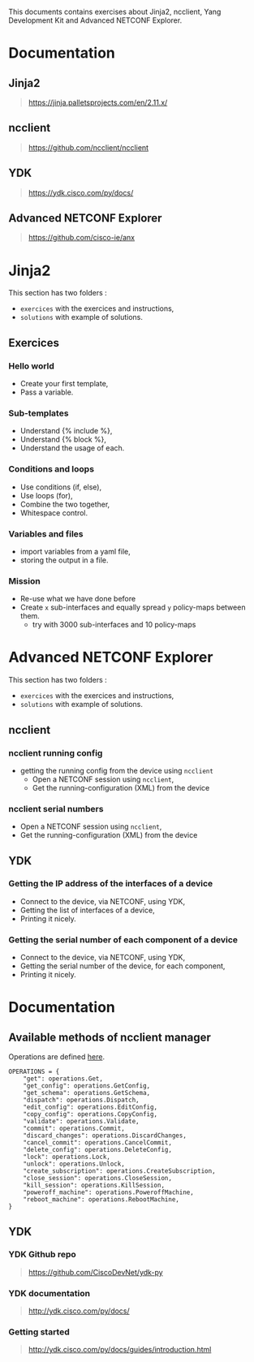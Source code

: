 This documents contains exercises about Jinja2, ncclient, Yang Development Kit and Advanced NETCONF Explorer.

# Documentation

## Jinja2

> https://jinja.palletsprojects.com/en/2.11.x/

## ncclient

> https://github.com/ncclient/ncclient

## YDK

> https://ydk.cisco.com/py/docs/

## Advanced NETCONF Explorer

> https://github.com/cisco-ie/anx

# Jinja2

This section has two folders :
* `exercices` with the exercices and instructions,
* `solutions` with example of solutions.

## Exercices

### Hello world

* Create your first template,
* Pass a variable.

### Sub-templates

* Understand {% include %},
* Understand {% block %},
* Understand the usage of each.

### Conditions and loops

* Use conditions (if, else),
* Use loops (for),
* Combine the two together,
* Whitespace control.

### Variables and files

* import variables from a yaml file,
* storing the output in a file.

### Mission

* Re-use what we have done before
* Create `x` sub-interfaces and equally spread `y` policy-maps between them.
    * try with 3000 sub-interfaces and 10 policy-maps

# Advanced NETCONF Explorer

This section has two folders :
* `exercices` with the exercices and instructions,
* `solutions` with example of solutions.

## ncclient

### ncclient running config

* getting the running config from the device using `ncclient`
    * Open a NETCONF session using `ncclient`,
    * Get the running-configuration (XML) from the device

### ncclient serial numbers

* Open a NETCONF session using `ncclient`,
* Get the running-configuration (XML) from the device

## YDK

### Getting the IP address of the interfaces of a device

* Connect to the device, via NETCONF, using YDK,
* Getting the list of interfaces of a device,
* Printing it nicely.

### Getting the serial number of each component of a device

* Connect to the device, via NETCONF, using YDK,
* Getting the serial number of the device, for each component,
* Printing it nicely.

# Documentation

## Available methods of ncclient manager

Operations are defined [here](https://github.com/ncclient/ncclient/tree/master/ncclient/operations).

```
OPERATIONS = {
    "get": operations.Get,
    "get_config": operations.GetConfig,
    "get_schema": operations.GetSchema,
    "dispatch": operations.Dispatch,
    "edit_config": operations.EditConfig,
    "copy_config": operations.CopyConfig,
    "validate": operations.Validate,
    "commit": operations.Commit,
    "discard_changes": operations.DiscardChanges,
    "cancel_commit": operations.CancelCommit,
    "delete_config": operations.DeleteConfig,
    "lock": operations.Lock,
    "unlock": operations.Unlock,
    "create_subscription": operations.CreateSubscription,
    "close_session": operations.CloseSession,
    "kill_session": operations.KillSession,
    "poweroff_machine": operations.PoweroffMachine,
    "reboot_machine": operations.RebootMachine,
}
```

## YDK

### YDK Github repo

> https://github.com/CiscoDevNet/ydk-py

### YDK documentation

> http://ydk.cisco.com/py/docs/

### Getting started

> http://ydk.cisco.com/py/docs/guides/introduction.html